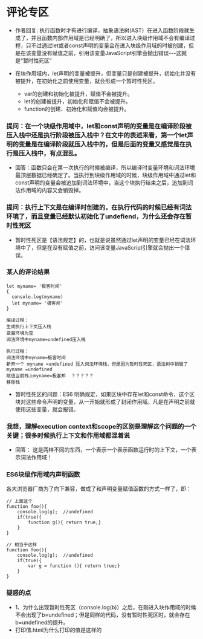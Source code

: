 


# 评论专区

- 作者回复: 执行函数时才有进行编译，抽象语法树(AST）在进入函数阶段就生成了，并且函数内部作用域是已经明确了，所以进入块级作用域不会有编译过程，只不过通过let或者const声明的变量会在进入块级作用域的时被创建，但是在该变量没有赋值之前，引用该变量JavaScript引擎会抛出错误---这就是“暂时性死区”

- 在块作用域内，let声明的变量被提升，但变量只是创建被提升，初始化并没有被提升，在初始化之前使用变量，就会形成一个暂时性死区。
    - var的创建和初始化被提升，赋值不会被提升。
    - let的创建被提升，初始化和赋值不会被提升。
    - function的创建、初始化和赋值均会被提升。


### 提问：在一个块级作用域中，let和const声明的变量是在编译阶段被压入栈中还是执行阶段被压入栈中？在文中的表述来看，第一个let声明的变量是在编译阶段就压入栈中的，但是后面的变量又感觉是在执行是压入栈中，有点混乱。
- 回答：函数只会在第一次执行的时候被编译，所以编译时变量环境和词法环境最顶层数据已经确定了。当执行到块级作用域的时候，块级作用域中通过let和const声明的变量会被追加到词法环境中，当这个块执行结束之后，追加到词法作用域的内容又会销毁掉。


### 提问：执行上下文是在编译时创建的，在执行代码的时候已经有词法环境了，而且变量已经默认初始化了undefiend，为什么还会存在暂时性死区
- 暂时性死区是【语法规定】的，也就是说虽然通过let声明的变量已经在词法环境中了，但是在没有赋值之前，访问该变量JavaScript引擎就会抛出一个错误。

### 某人的评论结果
```
let myname= '极客时间'
{
  console.log(myname)
  let myname= '极客邦'
}

编译过程：
生成执行上下文压入栈
变量环境为空
词法环境中myname=undefined压入栈

执行过程：
词法环境中myname=极客时间
新开一个 myname =undefined 压入词法环境栈，但是因为暂时性死区，语法树中销毁了myname =undefined
赋值当前栈上myname=极客邦  ？？？？？
移除栈
```

- 暂时性死区的问题：ES6 明确规定，如果区块中存在let和const命令，这个区块对这些命令声明的变量，从一开始就形成了封闭作用域。凡是在声明之前就使用这些变量，就会报错。


### 我想，理解execution context和scope的区别是理解这个问题的一个关键；很多时候执行上下文和作用域都混着说
- 回答： 这是两样不同的东西，一个表示一个表示函数运行时的上下文，一个表示词法作用域！


### ES6块级作用域内声明函数
各大浏览器厂商为了向下兼容，做成了和声明变量赋值函数的方式一样了，即：
```
// 上面这个
function foo(){
    console.log(g);  //undefined
    if(true){  
        function g(){ return true;}
    }
}

// 相当于这样
function foo(){
    console.log(g);  //undefined
    if(true){  
        var g = function (){ return true;}
    }
}
```


### 疑惑的点
- 1、为什么出现暂时性死区（console.log(b)）之后，在刚进入块作用域的时候不会出现了b=undefined；但是同样的代码，没有暂时性死区时，就会存在b=undefined的提升。
- 打印值.html为什么打印的值是这样的


